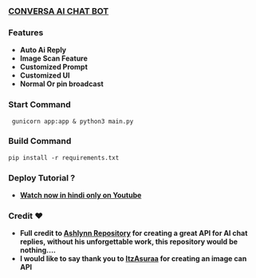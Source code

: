 ### [CONVERSA AI CHAT BOT](https://telegram.me/conversaaibot)

### Features 
- **Auto Ai Reply**
- **Image Scan Feature**
- **Customized Prompt**
- **Customized UI**
- **Normal Or pin broadcast**

### Start Command 
```
 gunicorn app:app & python3 main.py
```
### Build Command 
```
pip install -r requirements.txt
```

### Deploy Tutorial ?
- **[Watch now in hindi only on Youtube](https://youtu.be/NOO7XVqIHmk)**

### Credit ❤️
- **Full credit to [Ashlynn Repository](http://github.com/Itz-Ashlynn) for creating a great API for AI chat replies, without his unforgettable work, this repository would be nothing....**
- **I would like to say thank you to [ItzAsuraa](https://github.com/itzAsuraa) for creating an image can API**
